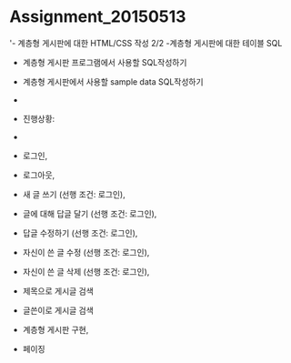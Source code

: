 # Assignment_20150513
'- 계층형 게시판에 대한 HTML/CSS 작성 2/2
-계층형 게시판에 대한 테이블 SQL
- 계층형 게시판 프로그램에서 사용할 SQL작성하기
- 계층형 게시판에서 사용할 sample data SQL작성하기
- 

- 진행상황: 
-
- 로그인, 
- 로그아웃, 
- 새 글 쓰기 (선행 조건: 로그인), 
- 글에 대해 답글 달기 (선행 조건: 로그인), 
- 답글 수정하기 (선행 조건: 로그인),
- 자신이 쓴 글 수정 (선행 조건: 로그인), 
- 자신이 쓴 글 삭제 (선행 조건: 로그인), 
- 제목으로 게시글 검색
- 글쓴이로 게시글 검색
- 계층형 게시판 구현, 
- 페이징

